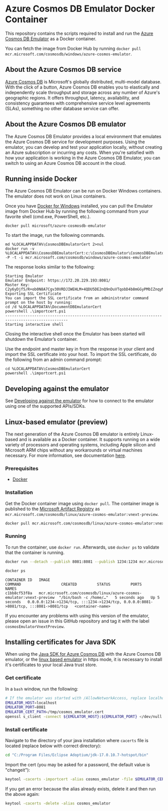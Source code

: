 # Azure Cosmos DB Emulator Docker Container

This repository contains the scripts required to install and run the  [Azure Cosmos DB Emulator](https://learn.microsoft.com/en-us/azure/cosmos-db/docker-emulator-windows) as a Docker container. 

You can fetch the image from Docker Hub by running `docker pull mcr.microsoft.com/cosmosdb/windows/azure-cosmos-emulator`.

## About the Azure Cosmos DB service
[Azure Cosmos DB](https://docs.microsoft.com/azure/cosmos-db/introduction) is Microsoft's globally distributed, multi-model database. With the click of a button, Azure Cosmos DB enables you to elastically and independently scale throughput and storage across any number of Azure's geographic regions. It offers throughput, latency, availability, and consistency guarantees with comprehensive service level agreements (SLAs), something no other database service can offer.

## About the Azure Cosmos DB emulator

The Azure Cosmos DB Emulator provides a local environment that emulates the Azure Cosmos DB service for development purposes. Using the emulator, you can develop and test your application locally, without creating an Azure subscription or incurring any costs. When you're satisfied with how your application is working in the Azure Cosmos DB Emulator, you can switch to using an Azure Cosmos DB account in the cloud.

## Running inside Docker

The Azure Cosmos DB Emulator can be run on Docker Windows containers. The emulator does not work on Linux containers. 

Once you have [Docker for Windows](https://www.docker.com/docker-windows) installed, you can pull the Emulator image from Docker Hub by running the following command from your favorite shell (cmd.exe, PowerShell, etc.).

```      
docker pull microsoft/azure-cosmosdb-emulator 
```
To start the image, run the following commands.

``` 
md %LOCALAPPDATA%\CosmosDBEmulatorCert 2>nul
docker run -v %LOCALAPPDATA%\CosmosDBEmulatorCert:c:\CosmosDBEmulator\CosmosDBEmulatorCert -P -t -i mcr.microsoft.com/cosmosdb/windows/azure-cosmos-emulator
```

The response looks similar to the following:

```
Starting Emulator
Emulator Endpoint: https://172.20.229.193:8081/
Master Key: C2y6yDjf5/R+ob0N8A7Cgv30VRDJIWEHLM+4QDU5DE2nQ9nDuVTqobD4b8mGGyPMbIZnqyMsEcaGQy67XIw/Jw==
Exporting SSL Certificate
You can import the SSL certificate from an administrator command prompt on the host by running:
cd /d %LOCALAPPDATA%\DocumentDBEmulatorCert
powershell .\importcert.ps1
--------------------------------------------------------------------------------------------------
Starting interactive shell
``` 

Closing the interactive shell once the Emulator has been started will shutdown the Emulator’s container.

Use the endpoint and master key in from the response in your client and import the SSL certificate into your host. To import the SSL certificate, do the following from an admin command prompt:

```
cd %LOCALAPPDATA%\CosmosDBEmulatorCert
powershell .\importcert.ps1
```

## Developing against the emulator
See [Developing against the emulator](https://learn.microsoft.com/en-us/azure/cosmos-db/docker-emulator-windows) for how to connect to the emulator using one of the supported APIs/SDKs.

## Linux-based emulator (preview)
The next generation of the Azure Cosmos DB emulator is entirely Linux-based and is available as a Docker container. It supports running on a wide variety of processors and operating systems, including Apple silicon and Microsoft ARM chips without any workarounds or virtual machines necessary. For more information, see documentation [here](https://aka.ms/CosmosVNextEmulator).

### Prerequisites

- [Docker](https://www.docker.com/)

### Installation

Get the Docker container image using `docker pull`. The container image is published to the [Microsoft Artifact Registry](https://mcr.microsoft.com/) as `mcr.microsoft.com/cosmosdb/linux/azure-cosmos-emulator:vnext-preview`.

```bash
docker pull mcr.microsoft.com/cosmosdb/linux/azure-cosmos-emulator:vnext-preview
```

### Running

To run the container, use `docker run`. Afterwards, use `docker ps` to validate that the container is running.

```bash
docker run --detach --publish 8081:8081 --publish 1234:1234 mcr.microsoft.com/cosmosdb/linux/azure-cosmos-emulator:vnext-preview

docker ps
```

```output
CONTAINER ID   IMAGE                                                             COMMAND                  CREATED         STATUS         PORTS                                                                                  NAMES
c1bb8cf53f8a   mcr.microsoft.com/cosmosdb/linux/azure-cosmos-emulator:vnext-preview  "/bin/bash -c /home/…"   5 seconds ago   Up 5 seconds   0.0.0.0:1234->1234/tcp, :::1234->1234/tcp, 0.0.0.0:8081->8081/tcp, :::8081->8081/tcp   <container-name>
```

If you encounter any problems with using this version of the emulator, please open an issue in this GitHub repository and tag it with the label `cosmosEmulatorVnextPreview`.

## Installing certificates for Java SDK

When using the [Java SDK for Azure Cosmos DB](https://learn.microsoft.com/java/api/overview/azure/cosmos-readme?view=azure-java-stable) with the Azure Cosmos DB emulator, or the [linux based emulator](https://aka.ms/CosmosVNextEmulator) in https mode, it is necessary to install it's certificates to your local Java trust store.

### Get certificate

In a `bash` window, run the following: 

```bash
# If the emulator was started with /AllowNetworkAccess, replace localhost with the actual IP address of it:
EMULATOR_HOST=localhost
EMULATOR_PORT=8081
EMULATOR_CERT_PATH=/tmp/cosmos_emulator.cert
openssl s_client -connect ${EMULATOR_HOST}:${EMULATOR_PORT} </dev/null | sed -ne '/-BEGIN CERTIFICATE-/,/-END CERTIFICATE-/p' > $EMULATOR_CERT_PATH
```

### Install certificate

Navigate to the directory of your java installation where `cacerts` file is located (replace below with correct directory):

```bash
cd "C:/Program Files/Eclipse Adoptium/jdk-17.0.10.7-hotspot/bin"
```

Import the cert (you may be asked for a password, the default value is "changeit"):

```bash
keytool -cacerts -importcert -alias cosmos_emulator -file $EMULATOR_CERT_PATH
```

If you get an error because the alias already exists, delete it and then run the above again:

```bash
keytool -cacerts -delete -alias cosmos_emulator
```


